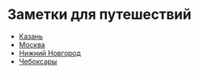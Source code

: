 # Заметки для путешествий

* [Казань](./kazan.md)
* [Москва](./moscow.md)
* [Нижний Новгород](./nizhny-novgorod.md)
* [Чебоксары](./cheboksary.md)
